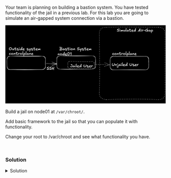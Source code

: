 Your team is planning on building a bastion system. You have tested functionality of the jail in a previous lab. For this lab you are going to simulate an air-gapped system connection via a bastion.

![bastion](../assets/bastion.png)

Build a jail on node01 at `/var/chroot/`.

Add basic framework to the jail so that you can populate it with functionality.

Change your root to /var/chroot and see what functionality you have.


<br>

### Solution
<details>
<summary>Solution</summary>

Ensure you are on node01.

```plain
ssh node01
```{{exec}}
Create the chroot filesystem.

```plain
mkdir /var/chroot
```{{exec}}

Create the directory structure of the jail.

```plain
mkdir -p /var/chroot/{bin,lib64,dev,etc,home,usr/bin,lib/x86_64-linux-gnu}
```{{exec}}

Check the directories have been created.

```plain
ls -l /var/chroot
```{{exec}}

What directories do you see? Is there anything about these directories that you know about that would make sense to give a user?

Move in the minimum executibles for chroot to work properly.

```plain
cp /usr/bin/bash /var/chroot/bin/bash
```{{exec}}

The binary cannot work properly without the link libraries. Copy those in to get basic bash shell functionality.

```plain
for package in $(ldd /bin/bash | awk '{print $(NF -1)}'); do cp $package /var/chroot/$package; done
```{{exec}}

Copy over the system files.

```plain
for file in passwd group nsswitch.conf hosts; do cp /etc/$file /var/chroot/etc/$file; done
```{{exec}}

Now that you've pulled those base files over copy in the binaries of commands we're going to give the jailed user.

```plain
for binary in bash ssh curl; do cp /usr/bin/$binary /var/chroot/usr/bin/$binary; done
```{{exec}}

Now that those are in the correct place, everything that those binaries use as a link library can be found with the ldd command. Test this out.

```plain
ldd /usr/bin/bash
```{{exec}}

This shows all the link libaries for bash. We need to copy them in for curl and ssh, we did bash in the last step.

```plain
for package in $(ldd /usr/bin/ssh | awk '{print $(NF -1)}'); do cp $package /var/chroot/$package; done
```{{exec}}

```plain
for package in $(ldd /usr/bin/curl | awk '{print $(NF -1)}'); do cp $package /var/chroot/$package; done
```{{exec}}

You can ignore the error about stat-ing the one file linux-vdso.so.1 it won't affect the rest of the lab.

Now that these files have been pushed, environment files have to exist for the bash shell to run properly.

```plain
mknod -m 666 /var/chroot/dev/null c 1 3
```{{exec}}

```plain
mknod -m 666 /var/chroot/dev/tty c 5 0
```{{exec}}

```plain
mknod -m 666 /var/chroot/dev/zero c 1 5
```{{exec}}

```plain
mknod -m 666 /var/chroot/dev/random c 1 8
```{{exec}}

```plain
mknod -m 666 /var/chroot/dev/urandom c 1 9
```{{exec}}

There's one last set of libraries that are needed for your user to have network functionality, they are the nss files. Copy them over.

```plain
cp -r /lib/x86_64-linux-gnu/*nss* /var/chroot/lib/x86_64-linux-gnu/
```{{exec}}

Exit node01

```plain
exit
```{{exec}}

You've set up your environment so hit submit to move on and start building the bastion portion.

</details>